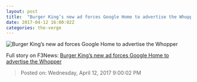 ```yaml
---
layout: post
title:  "Burger King’s new ad forces Google Home to advertise the Whopper"
date: 2017-04-12 16:00:02Z
categories: the-verge
---
```


![Burger King’s new ad forces Google Home to advertise the Whopper](https://cdn0.vox-cdn.com/thumbor/hAPDoEwUsi7pHqEsRQBtbmNvsmI=/1x0:2054x1155/1600x900/cdn0.vox-cdn.com/uploads/chorus_image/image/54213457/bk.0.png)




Full story on F3News: [Burger King’s new ad forces Google Home to advertise the Whopper](http://www.f3nws.com/n/kQ3JZG)

> Posted on: Wednesday, April 12, 2017 9:00:02 PM
